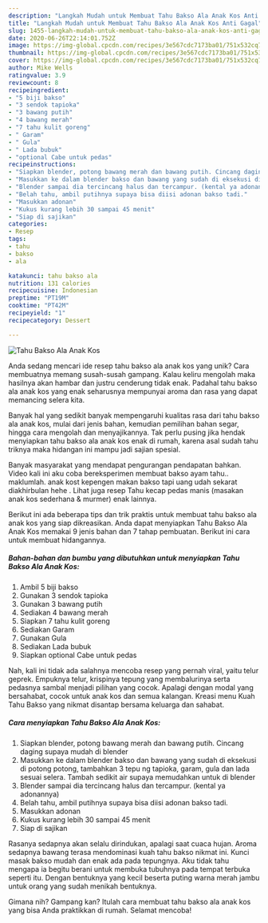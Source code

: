 ```yaml
---
description: "Langkah Mudah untuk Membuat Tahu Bakso Ala Anak Kos Anti Gagal"
title: "Langkah Mudah untuk Membuat Tahu Bakso Ala Anak Kos Anti Gagal"
slug: 1455-langkah-mudah-untuk-membuat-tahu-bakso-ala-anak-kos-anti-gagal
date: 2020-06-26T22:14:01.752Z
image: https://img-global.cpcdn.com/recipes/3e567cdc7173ba01/751x532cq70/tahu-bakso-ala-anak-kos-foto-resep-utama.jpg
thumbnail: https://img-global.cpcdn.com/recipes/3e567cdc7173ba01/751x532cq70/tahu-bakso-ala-anak-kos-foto-resep-utama.jpg
cover: https://img-global.cpcdn.com/recipes/3e567cdc7173ba01/751x532cq70/tahu-bakso-ala-anak-kos-foto-resep-utama.jpg
author: Mike Wells
ratingvalue: 3.9
reviewcount: 8
recipeingredient:
- "5 biji bakso"
- "3 sendok tapioka"
- "3 bawang putih"
- "4 bawang merah"
- "7 tahu kulit goreng"
- " Garam"
- " Gula"
- " Lada bubuk"
- "optional Cabe untuk pedas"
recipeinstructions:
- "Siapkan blender, potong bawang merah dan bawang putih. Cincang daging supaya mudah di blender"
- "Masukkan ke dalam blender bakso dan bawang yang sudah di eksekusi di potong potong, tambahkan 3 tepu ng tapioka, garam, gula dan lada sesuai selera. Tambah sedikit air supaya memudahkan untuk di blender"
- "Blender sampai dia tercincang halus dan tercampur. (kental ya adonannya)"
- "Belah tahu, ambil putihnya supaya bisa diisi adonan bakso tadi."
- "Masukkan adonan"
- "Kukus kurang lebih 30 sampai 45 menit"
- "Siap di sajikan"
categories:
- Resep
tags:
- tahu
- bakso
- ala

katakunci: tahu bakso ala 
nutrition: 131 calories
recipecuisine: Indonesian
preptime: "PT19M"
cooktime: "PT42M"
recipeyield: "1"
recipecategory: Dessert

---
```



![Tahu Bakso Ala Anak Kos](https://img-global.cpcdn.com/recipes/3e567cdc7173ba01/751x532cq70/tahu-bakso-ala-anak-kos-foto-resep-utama.jpg)

Anda sedang mencari ide resep tahu bakso ala anak kos yang unik? Cara membuatnya memang susah-susah gampang. Kalau keliru mengolah maka hasilnya akan hambar dan justru cenderung tidak enak. Padahal tahu bakso ala anak kos yang enak seharusnya mempunyai aroma dan rasa yang dapat memancing selera kita.

Banyak hal yang sedikit banyak mempengaruhi kualitas rasa dari tahu bakso ala anak kos, mulai dari jenis bahan, kemudian pemilihan bahan segar, hingga cara mengolah dan menyajikannya. Tak perlu pusing jika hendak menyiapkan tahu bakso ala anak kos enak di rumah, karena asal sudah tahu triknya maka hidangan ini mampu jadi sajian spesial.

Banyak masyarakat yang mendapat pengurangan pendapatan bahkan. Video kali ini aku coba bereksperimen membuat bakso ayam tahu.. maklumlah. anak kost kepengen makan bakso tapi uang udah sekarat diakhirbulan hehe . Lihat juga resep Tahu kecap pedas manis (masakan anak kos sederhana &amp; murmer) enak lainnya.


Berikut ini ada beberapa tips dan trik praktis untuk membuat tahu bakso ala anak kos yang siap dikreasikan. Anda dapat menyiapkan Tahu Bakso Ala Anak Kos memakai 9 jenis bahan dan 7 tahap pembuatan. Berikut ini cara untuk membuat hidangannya.

<!--inarticleads1-->

##### Bahan-bahan dan bumbu yang dibutuhkan untuk menyiapkan Tahu Bakso Ala Anak Kos:

1. Ambil 5 biji bakso
1. Gunakan 3 sendok tapioka
1. Gunakan 3 bawang putih
1. Sediakan 4 bawang merah
1. Siapkan 7 tahu kulit goreng
1. Sediakan  Garam
1. Gunakan  Gula
1. Sediakan  Lada bubuk
1. Siapkan optional Cabe untuk pedas


Nah, kali ini tidak ada salahnya mencoba resep yang pernah viral, yaitu telur geprek. Empuknya telur, krispinya tepung yang membalurinya serta pedasnya sambal menjadi pilihan yang cocok. Apalagi dengan modal yang bersahabat, cocok untuk anak kos dan semua kalangan. Kreasi menu Kuah Tahu Bakso yang nikmat disantap bersama keluarga dan sahabat. 

<!--inarticleads2-->

##### Cara menyiapkan Tahu Bakso Ala Anak Kos:

1. Siapkan blender, potong bawang merah dan bawang putih. Cincang daging supaya mudah di blender
1. Masukkan ke dalam blender bakso dan bawang yang sudah di eksekusi di potong potong, tambahkan 3 tepu ng tapioka, garam, gula dan lada sesuai selera. Tambah sedikit air supaya memudahkan untuk di blender
1. Blender sampai dia tercincang halus dan tercampur. (kental ya adonannya)
1. Belah tahu, ambil putihnya supaya bisa diisi adonan bakso tadi.
1. Masukkan adonan
1. Kukus kurang lebih 30 sampai 45 menit
1. Siap di sajikan


Rasanya sedapnya akan selalu dirindukan, apalagi saat cuaca hujan. Aroma sedapnya bawang terasa mendominasi kuah tahu bakso nikmat ini. Kunci masak bakso mudah dan enak ada pada tepungnya. Aku tidak tahu mengapa ia begitu berani untuk membuka tubuhnya pada tempat terbuka seperti itu. Dengan bentuknya yang kecil beserta puting warna merah jambu untuk orang yang sudah menikah bentuknya. 

Gimana nih? Gampang kan? Itulah cara membuat tahu bakso ala anak kos yang bisa Anda praktikkan di rumah. Selamat mencoba!
